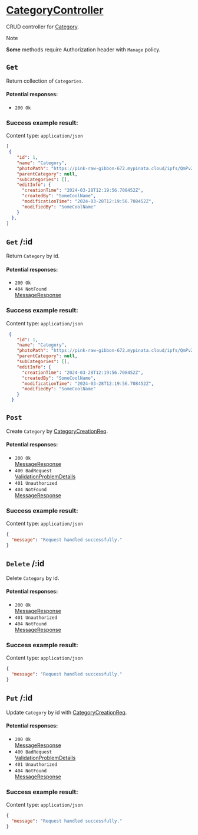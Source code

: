 # [CategoryController](../../ProjectTisa/Controllers/BusinessControllers/CrudControllers/CategoryController.cs)
CRUD controller for [Category](../../ProjectTisa/Models/BusinessLogic/Category.cs).
> [!NOTE]
> **Some** methods require Authorization header with `Manage` policy.
## `Get` 
Return collection of `Categories`.
#### Potential responses:
* `200 Ok`
### Success example result:
Content type: `application/json`
```json
[
 {
    "id": 1,
    "name": "Category",
    "photoPath": "https://pink-raw-gibbon-672.mypinata.cloud/ipfs/QmPvZ22diyYgGMHd7xekdnQe3UBpzn15RhmDoKU3WQWj5E",
    "parentCategory": null,
    "subCategories": [],
    "editInfo": {
      "creationTime": "2024-03-28T12:19:56.708452Z",
      "createdBy": "SomeCoolName",
      "modificationTime": "2024-03-28T12:19:56.708452Z",
      "modifiedBy": "SomeCoolName"
    }
  },
]
```
## `Get` /:id
Return `Category` by id.
#### Potential responses:
* `200 Ok`
* `404 NotFound`<br>[MessageResponse](../../ProjectTisa/Controllers/GeneralData/Responses/MessageResponse.cs)
### Success example result:
Content type: `application/json`
```json
 {
    "id": 1,
    "name": "Category",
    "photoPath": "https://pink-raw-gibbon-672.mypinata.cloud/ipfs/QmPvZ22diyYgGMHd7xekdnQe3UBpzn15RhmDoKU3WQWj5E",
    "parentCategory": null,
    "subCategories": [],
    "editInfo": {
      "creationTime": "2024-03-28T12:19:56.708452Z",
      "createdBy": "SomeCoolName",
      "modificationTime": "2024-03-28T12:19:56.708452Z",
      "modifiedBy": "SomeCoolName"
    }
  }
```
## `Post` 
Create `Category` by [CategoryCreationReq](../../ProjectTisa/Controllers/GeneralData/Requests/CreationReq/CategoryCreationReq.cs).
#### Potential responses:
* `200 Ok`<br>[MessageResponse](../../ProjectTisa/Controllers/GeneralData/Responses/MessageResponse.cs)
* `400 BadRequest`<br>[ValidationProblemDetails](https://learn.microsoft.com/en-us/dotnet/api/microsoft.aspnetcore.mvc.validationproblemdetails)
* `401 Unauthorized`
* `404 NotFound`<br>[MessageResponse](../../ProjectTisa/Controllers/GeneralData/Responses/MessageResponse.cs)
### Success example result:
Content type: `application/json`
```json
{
  "message": "Request handled successfully."
}
```
## `Delete` /:id
Delete `Category` by id.
#### Potential responses:
* `200 Ok`<br>[MessageResponse](../../ProjectTisa/Controllers/GeneralData/Responses/MessageResponse.cs)
* `401 Unauthorized`
* `404 NotFound`<br>[MessageResponse](../../ProjectTisa/Controllers/GeneralData/Responses/MessageResponse.cs)
### Success example result:
Content type: `application/json`
```json
{
  "message": "Request handled successfully."
}
```
## `Put` /:id
Update `Category` by id with [CategoryCreationReq](../../ProjectTisa/Controllers/GeneralData/Requests/CreationReq/CategoryCreationReq.cs).
#### Potential responses:
* `200 Ok`<br>[MessageResponse](../../ProjectTisa/Controllers/GeneralData/Responses/MessageResponse.cs)
* `400 BadRequest`<br>[ValidationProblemDetails](https://learn.microsoft.com/en-us/dotnet/api/microsoft.aspnetcore.mvc.validationproblemdetails)
* `401 Unauthorized`
* `404 NotFound`<br>[MessageResponse](../../ProjectTisa/Controllers/GeneralData/Responses/MessageResponse.cs)
### Success example result:
Content type: `application/json`
```json
{
  "message": "Request handled successfully."
}
```